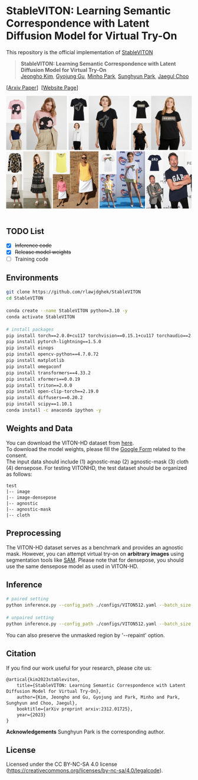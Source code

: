 # StableVITON: Learning Semantic Correspondence with Latent Diffusion Model for Virtual Try-On
This repository is the official implementation of [StableVITON](https://arxiv.org/abs/2312.01725)

> **StableVITON: Learning Semantic Correspondence with Latent Diffusion Model for Virtual Try-On**<br>
> [Jeongho Kim](https://scholar.google.co.kr/citations?user=ucoiLHQAAAAJ&hl=ko), [Gyojung Gu](https://www.linkedin.com/in/gyojung-gu-29033118b/), [Minho Park](https://pmh9960.github.io/), [Sunghyun Park](https://psh01087.github.io/), [Jaegul Choo](https://sites.google.com/site/jaegulchoo/) 

[[Arxiv Paper](https://arxiv.org/abs/2312.01725)]&nbsp;
[[Website Page](https://rlawjdghek.github.io/StableVITON/)]&nbsp;

![teaser](assets/teaser.png)&nbsp;

## TODO List
- [x] ~~Inference code~~
- [x] ~~Release model weights~~
- [ ] Training code

## Environments
```bash
git clone https://github.com/rlawjdghek/StableVITON
cd StableVITON

conda create --name StableVITON python=3.10 -y
conda activate StableVITON

# install packages
pip install torch==2.0.0+cu117 torchvision==0.15.1+cu117 torchaudio==2.0.1 --index-url https://download.pytorch.org/whl/cu117
pip install pytorch-lightning==1.5.0
pip install einops
pip install opencv-python==4.7.0.72
pip install matplotlib
pip install omegaconf
pip install transformers==4.33.2
pip install xformers==0.0.19
pip install triton==2.0.0
pip install open-clip-torch==2.19.0
pip install diffusers==0.20.2
pip install scipy==1.10.1
conda install -c anaconda ipython -y
```

## Weights and Data
You can download the VITON-HD dataset from [here](https://github.com/shadow2496/VITON-HD).<br>
To download the model weights, please fill the [Google Form](https://docs.google.com/forms/d/e/1FAIpQLSdmAZL7J9_CBNhVuRqaL25UQuOYzL5zVJM0Q0cWi54rJFR1Vg/viewform?usp=sf_link) related to the consent.<br>
The input data should include (1) agnostic-map (2) agnostic-mask (3) cloth (4) densepose. For testing VITONHD, the test dataset should be organized as follows:

```
test
|-- image
|-- image-densepose
|-- agnostic
|-- agnostic-mask
|-- cloth
```

## Preprocessing
The VITON-HD dataset serves as a benchmark and provides an agnostic mask. However, you can attempt virtual try-on on **arbitrary images** using segmentation tools like [SAM](https://github.com/facebookresearch/segment-anything). Please note that for densepose, you should use the same densepose model as used in VITON-HD.

## Inference
```bash
# paired setting
python inference.py --config_path ./configs/VITON512.yaml --batch_size 4 --model_load_path <model weight path> --save_dir <save directory>

# unpaired setting
python inference.py --config_path ./configs/VITON512.yaml --batch_size 4 --model_load_path <model weight path> --unpair --save_dir <save directory>
```

You can also preserve the unmasked region by '--repaint' option. 


## Citation
If you find our work useful for your research, please cite us:
```
@artical{kim2023stableviton,
    title={StableVITON: Learning Semantic Correspondence with Latent Diffusion Model for Virtual Try-On},
    author={Kim, Jeongho and Gu, Gyojung and Park, Minho and Park, Sunghyun and Choo, Jaegul},
    booktitle={arXiv preprint arxiv:2312.01725},
    year={2023}
}
```

**Acknowledgements** Sunghyun Park is the corresponding author.

## License
Licensed under the CC BY-NC-SA 4.0 license (https://creativecommons.org/licenses/by-nc-sa/4.0/legalcode).